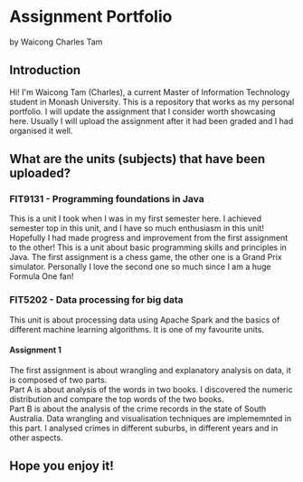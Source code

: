 # Assignment Portfolio
by Waicong Charles Tam

## Introduction
Hi! I'm Waicong Tam (Charles), a current Master of Information Technology student in Monash University. This is a repository that works as my personal portfolio. I will update the assignment that I consider worth showcasing here. Usually I will upload the assignment after it had been graded and I had organised it well.

## What are the units (subjects) that have been uploaded?
### FIT9131 - Programming foundations in Java
This is a unit I took when I was in my first semester here. I achieved semester top in this unit, and I have so much enthusiasm in this unit! Hopefully I had made progress and improvement from the first assignment to the other! This is a unit about basic programming skills and principles in Java.
The first assignment is a chess game, the other one is a Grand Prix simulator. Personally I love the second one so much since I am a huge Formula One fan!
### FIT5202 - Data processing for big data
This unit is about processing data using Apache Spark and the basics of different machine learning algorithms. It is one of my favourite units.
#### Assignment 1
The first assignment is about wrangling and explanatory analysis on data, it is composed of two parts. <br>
Part A is about analysis of the words in two books. I discovered the numeric distribution and compare the top words of the two books.<br>
Part B is about the analysis of the crime records in the state of South Australia. Data wrangling and visualisation techniques are implememnted in this part. I analysed crimes in different suburbs, in different years and in other aspects.
## Hope you enjoy it!
